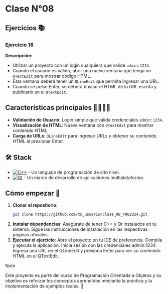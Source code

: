 # Clase N°08
## Ejercicios 📚

### Ejercicio 18
**Descripción:**
- Utilizar un proyecto con un login cualquiera que valide `admin:1234`.
- Cuando el usuario es válido, abrir una nueva ventana que tenga un `QTextEdit` para mostrar código HTML.
- Esta ventana deberá tener un `QLineEdit` que permita ingresar una URL.
- Cuando se pulse Enter, se deberá buscar el HTML de la URL escrita y publicarlo en el `QTextEdit`.

## Características principales 🙋‍♂️🙋‍♀️

- **Validación de Usuario**: Login simple que valida credenciales `admin:1234`.
- **Visualización de HTML**: Nueva ventana con `QTextEdit` para mostrar contenido HTML.
- **Carga de URLs**: `QLineEdit` para ingresar URLs y obtener su contenido HTML al presionar Enter.

## 🛠️ Stack

- [![C++][cplusplus-badge]][cplusplus-url] - Un lenguaje de programación de alto nivel.
- [![Qt][qt-badge]][qt-url] - Un marco de desarrollo de aplicaciones multiplataforma.

[qt-url]: https://www.qt.io/
[qt-badge]: https://img.shields.io/badge/Qt-41CD52?style=for-the-badge&logo=Qt&logoColor=white
[cplusplus-url]: https://es.wikipedia.org/wiki/C%2B%2B
[cplusplus-badge]: https://img.shields.io/badge/C++-00599C?style=for-the-badge&logo=c%2B%2B&logoColor=white

## Cómo empezar 🚀

1. **Clonar el repositorio**:
   ```bash
   git clone https://github.com/tu_usuario/Clase_08_POO2024.git
2. **Instalar dependencias**:
  Asegúrate de tener C++ y Qt instalados en tu sistema.
  Sigue las instrucciones de instalación en las respectivas páginas oficiales.
3. **Ejecutar el ejercicio**:
  Abre el proyecto en tu IDE de preferencia.
  Compila y ejecuta la aplicación.
  Inicia sesión con las credenciales admin:1234.
  Ingresa una URL en el QLineEdit y presiona Enter para ver su contenido HTML en el QTextEdit.
>[!NOTE]
>Este proyecto es parte del curso de Programación Orientada a Objetos y su objetivo es reforzar los conceptos aprendidos mediante la práctica y la implementación de ejemplos reales. 🤝
